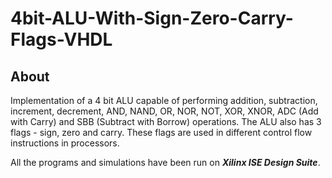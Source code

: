 # 4bit-ALU-With-Sign-Zero-Carry-Flags-VHDL

## About

Implementation of a 4 bit ALU capable of performing addition, subtraction, increment, decrement, AND, NAND, OR, NOR, NOT, XOR, XNOR, ADC (Add with Carry) and SBB (Subtract with Borrow) operations. The ALU also has 3 flags - sign, zero and carry. These flags are used in different control flow instructions in processors.

All the programs and simulations have been run on ***Xilinx ISE Design Suite***.
